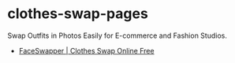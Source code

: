 # clothes-swap-pages

Swap Outfits in Photos Easily for E-commerce and Fashion Studios.

- [FaceSwapper | Clothes Swap Online Free](https://faceswapper.ai/clothes-swap)
